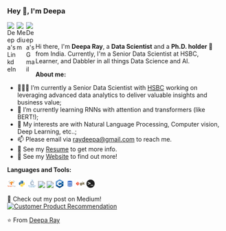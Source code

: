 ### Hey 👋, I'm Deepa

<a href="https://www.linkedin.com/in/drdeeparay//">
  <img align="left" alt="Deepa's LinkdeIn" width="22px" src="https://cdn.jsdelivr.net/npm/simple-icons@v3/icons/linkedin.svg" />
</a>
<a href="https://medium.com/@raydeepa">
  <img align="left" alt="Medium" width="22px" src="https://cdn.jsdelivr.net/npm/simple-icons@3.1.0/icons/medium.svg" />
</a>
<a href="mailto:raydeepa@gmail.com">
  <img align="left" alt="Deepa's Gmail" width="22px" src="https://cdn.jsdelivr.net/npm/simple-icons@v3/icons/gmail.svg" />
</a>

<br/>
<br />

Hi there, I'm **Deepa Ray**, a **Data Scientist** and a **Ph.D. holder** 🚀 from India.  Currently, I'm a Senior Data Scientist at HSBC, Learner, and Dabbler in all things Data Science and AI. 

**About me:**

- 👩🏽‍💻 I’m currently a Senior Data Scientist with [HSBC](https://www.hsbc.com/) working on leveraging advanced data analytics to deliver valuable insights and business value;
- 🌱 I’m currently learning RNNs with attention and transformers (like BERT!); 
- 🤔 My interests are with Natural Language Processing, Computer vision, Deep Learning, etc..;
- 📫 Please email via raydeepa@gmail.com to reach me.
- 📝 See my [Resume](https://drive.google.com/file/d/1pUey-IOHbb0ny51dWJ8sOSQQXyjWsqg8/view) to get more info.
- 📝 See my [Website](http://drray30.github.io/) to find out more!


**Languages and Tools:**  

<code><img height="20" src="https://raw.githubusercontent.com/github/explore/80688e429a7d4ef2fca1e82350fe8e3517d3494d/topics/tensorflow/tensorflow.png"></code>
<code><img height="20" src="https://raw.githubusercontent.com/github/explore/80688e429a7d4ef2fca1e82350fe8e3517d3494d/topics/python/python.png"></code>
<code><img height="20" src="https://raw.githubusercontent.com/github/explore/80688e429a7d4ef2fca1e82350fe8e3517d3494d/topics/c/c.png"></code>
<code><img height="20" src="https://upload.wikimedia.org/wikipedia/commons/thumb/a/ae/Keras_logo.svg/1200px-Keras_logo.svg.png"></code>
<code><img height="20" src="https://upload.wikimedia.org/wikipedia/commons/thumb/0/05/Scikit_learn_logo_small.svg/1280px-Scikit_learn_logo_small.svg.png"></code>
<code><img height="20" src="https://raw.githubusercontent.com/github/explore/80688e429a7d4ef2fca1e82350fe8e3517d3494d/topics/cpp/cpp.png"></code>
<code><img height="20" src="https://raw.githubusercontent.com/github/explore/80688e429a7d4ef2fca1e82350fe8e3517d3494d/topics/sql/sql.png"></code>
<code><img height="20" src="https://raw.githubusercontent.com/github/explore/80688e429a7d4ef2fca1e82350fe8e3517d3494d/topics/git/git.png"></code>
<code><img height="20" src="https://raw.githubusercontent.com/github/explore/80688e429a7d4ef2fca1e82350fe8e3517d3494d/topics/terminal/terminal.png"></code>

📝 Check out my post on Medium! 
    <br> <a target="_blank" href="https://github-readme-medium-recent-article.vercel.app/medium/@raydeepa/0"><img src="https://github-readme-medium-recent-article.vercel.app/medium/@raydeepa/0" alt="Customer Product Recommendation"></a>
    
⭐️ From [Deepa Ray](https://github.com/drray30)

<!--
**drray30/drray30** is a ✨ _special_ ✨ repository because its `README.md` (this file) appears on your GitHub profile.

Here are some ideas to get you started:

- 🔭 I’m currently working on ...
- 🌱 I’m currently learning ...
- 👯 I’m looking to collaborate on ...
- 🤔 I’m looking for help with ...
- 💬 Ask me about ...
- 📫 How to reach me: ...
- 😄 Pronouns: ...
- ⚡ Fun fact: ...
-->


